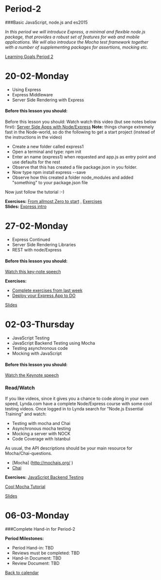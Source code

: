 # Period-2  
###Basic JavaScript, node.js and es2015   

*In this period we will introduce Express, a minimal and flexible node.js package, that provides a robust set of features for web and mobile applications. We will also introduce the Mocha test framework together with a number of supplementing packages for assertions, mocking etc.*

[Learning Goals Period 2](https://docs.google.com/document/d/19_PQi8gEQeoRmTqndb6jd87iSihU8HRW0koIH8nEES8/edit)

# **20-02-Monday** 
* Using Express
* Express Middleware
* Server Side Rendering with Express


#### Before this lesson you should:

Before this lesson you should:
Watch watch this video (but see notes below first): [Server Side Apps with Node/Express](https://www.youtube.com/watch?v=QseHOX-5nJQ)
**Note:** things change extremely fast in the Node-world, so do the following to get a start project (instead of the instructions in the video)
* Create a new folder called express1
* Open a terminal and type:  npm init
* Enter an name (express1) when requested and app.js as entry point and use defaults for the rest
* Observe that this has created a file package.json in you folder.
* Now type npm install express --save
* Observe how this created a folder node_modules and added "something" to your package.json file
 
Now just follow the tutorial :-)


**Exercises:** [From allmost Zero to start](https://docs.google.com/document/d/12AKRDn-PGH4mkBuKgVpKxqXAw33R5x9DX-QrIHzaPAY) , [Exercises](https://docs.google.com/document/d/1-Bu_FC___DM9tS8fugsLe4EnwjPs4OSYCe6PMsCVE2Y/edit?usp=sharing)   
**Slides:** [Express intro](http://js-plaul.rhcloud.com/express1)

# **27-02-Monday**
* Express Continued
* Server Side Rendering Libraries
* REST with node/Express

#### Before this lesson you should:
[Watch this key-note speech](http://expressjs.com/)

**Exercises:**
* [Complete exercises from last week](https://docs.google.com/document/d/1-Bu_FC___DM9tS8fugsLe4EnwjPs4OSYCe6PMsCVE2Y/edit?usp=sharing)
* [Deploy your Express App to DO](https://docs.google.com/document/d/1wPaS9vSoMQNbSR5KTSro7CXt2yfQzm2s9cPM3ZCvmTg/edit?usp=sharing)

[Slides](http://js-plaul.rhcloud.com/rest/rest.html)

# **02-03-Thursday**
* JavaScript Testing
* JavaScript Backend Testing using Mocha
* Testing asynchronous code
* Mocking with JavaScript

#### Before this lesson you should:
[Watch the Keynote speech](http://expressjs.com/)

### Read/Watch
If you like videos, since it gives you a chance to code along in your own speed, Lynda.com have a complete Node/Express course with some cool testing videos. 
Once logged in to Lynda search for "Node.js Essential Training" and watch:
* Testing with mocha and Chai
*	Asynchronous mocha testing
*	Mocking a server with NOCK
*	Code Coverage with Istanbul

As usual, the API descriptions should be your main resource for Mocha/Chai-questions.
*	[Mocha] (http://mochajs.org/ )
* [Chai](http://chaijs.com/api/bdd/#method_throw)


**Exercises:** [JavaScript Backend Testing](https://docs.google.com/document/d/1JyQ4Qgdori9QYZ8Pfjp5x7P5vIGImx0Byc4pNrG9DXA/edit?usp=sharing)

[Cool Mocha Tutorial](https://semaphoreci.com/community/tutorials/getting-started-with-node-js-and-mocha)

[Slides](http://js-plaul.rhcloud.com/test1/unitTestingBackend.html#1)


# **06-03-Monday**
###Complete Hand-in for Period-2

**Period Milestones:**
* Period Hand-in:                     TBD
* Reviews must be completed: TBD
* Hand-in Document:  TBD
* Review Document:   TBD

[Back to calendar](periods.md)
